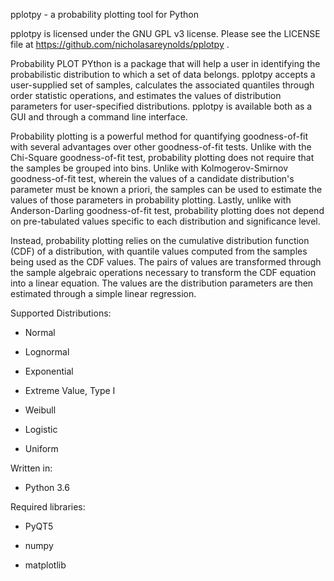 pplotpy - a probability plotting tool for Python

pplotpy is licensed under the GNU GPL v3 license.  Please see the LICENSE file at https://github.com/nicholasareynolds/pplotpy .

Probability PLOT PYthon is a package that will help a user in identifying the probabilistic distribution to which a set of data belongs.  pplotpy accepts a user-supplied set of samples, calculates the associated quantiles through order statistic operations, and estimates the values of distribution parameters for user-specified distributions. pplotpy is available both as a GUI and through a command line interface.

Probability plotting is a powerful method for quantifying goodness-of-fit with several advantages over other goodness-of-fit tests.  Unlike with the Chi-Square goodness-of-fit test, probability plotting does not require that the samples be grouped into bins.  Unlike with Kolmogerov-Smirnov goodness-of-fit test, wherein the values of a candidate distribution's parameter must be known a priori, the samples can be used to estimate the values of those parameters in probability plotting.  Lastly, unlike with Anderson-Darling goodness-of-fit test, probability plotting does not depend on pre-tabulated values specific to each distribution and significance level.  

Instead, probability plotting relies on the cumulative distribution function (CDF) of a distribution, with quantile values computed from the samples being used as the CDF values.  The pairs of values are transformed through the sample algebraic operations necessary to transform the CDF equation into a linear equation.  The values are the distribution parameters are then estimated through a simple linear regression.

Supported Distributions:
- Normal

- Lognormal

- Exponential

- Extreme Value, Type I

- Weibull

- Logistic

- Uniform

Written in:
- Python 3.6

Required libraries:

- PyQT5

- numpy

- matplotlib
